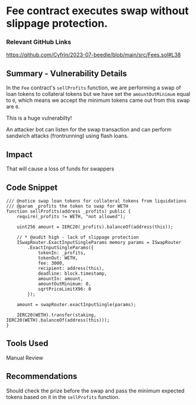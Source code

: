 # Fee contract executes swap without slippage protection.

### Relevant GitHub Links

https://github.com/Cyfrin/2023-07-beedle/blob/main/src/Fees.sol#L38

## Summary - Vulnerability Details

In the `Fee` contract's `sellProfits` function, we are performing a swap of loan tokens to collateral tokens but we have set the `amountOutMinimum` equal to `0`, which means we accept the minimum tokens came out from this swap are `0`.

This is a huge vulnerabilty!

An attacker bot can listen for the swap transaction and can perform sandwich attacks (frontrunning) using flash loans.

## Impact

That will cause a loss of funds for swappers

## Code Snippet

```solidity
/// @notice swap loan tokens for collateral tokens from liquidations
/// @param _profits the token to swap for WETH
function sellProfits(address _profits) public {
    require(_profits != WETH, "not allowed");

    uint256 amount = IERC20(_profits).balanceOf(address(this));

    // * @audit high - lack of slippage protection
    ISwapRouter.ExactInputSingleParams memory params = ISwapRouter
        .ExactInputSingleParams({
            tokenIn: _profits,
            tokenOut: WETH,
            fee: 3000,
            recipient: address(this),
            deadline: block.timestamp,
            amountIn: amount,
            amountOutMinimum: 0,
            sqrtPriceLimitX96: 0
        });

    amount = swapRouter.exactInputSingle(params);

    IERC20(WETH).transfer(staking, IERC20(WETH).balanceOf(address(this)));
}
```

## Tools Used

Manual Review

## Recommendations

Should check the prize before the swap and pass the minimum expected tokens based on it in the `sellProfits` function.
